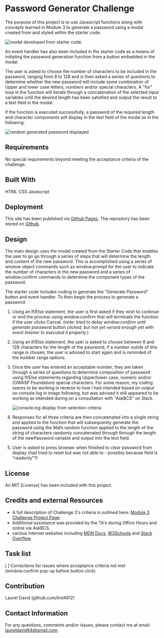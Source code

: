 # Password Generator Challenge

The purpose of this project is to use Javascript functions along with concepts learned in Module 3 to generate a password using a modal created from and styled within the starter code.  

![modal developed from starter code](https://lnd4812/github.io/../../../assets/images/password-generator-sample.png).

An event handler has also been included in the starter code as a means of initiating the password generation function from a button embedded in the modal.

The user is asked to choose the number of characters to be included in the password, ranging from 8 to 128 and is then asked a series of questions to determine whether the new password will include some combination of Upper and lower case letters, numbers and/or special characters.  A "for" loop in the function will iterate through a concatenation of the selected input variables until the desired length has been satisfied and output the result to a text field in the modal.

If the function is executed successfully, a password of the required length and character components will display in the text field of the modal as in the following:  

![random generated password displayed](https://lnd4812/github.io/../../../assets/images/password-output-display.png)

## Requirements

No special requirements beyond meeting the acceptance criteria of the challenge.

## Built With

HTML
CSS
Javascript

## Deployment

This site has been published via [Github Pages](https://lnd4812.github.io/password-generator/).
The repository has been stored on [Github](https://github.com/lnd4812/password-generator.git).

## Design

The main design uses the modal created from the Starter Code that enables the user to go go through a series of steps that will determine the length and content of the new password. This is accomplished using a series of window object commands such as window.prompt for the user to indicate the number of characters in the new password and a series of window.confirm commands to determine the component types of the password.

The starter code includes coding to generate the "Generate Password" button and event handler. To then begin the process to generate a password:

1. Using an If/Else statement, the user is first asked if they wish to continue or end the process using window.confirm that will terminate the function if the user clicks Cancel. (*note: tried to delay window.confirm until generate password button clicked, but not yet versed enough yet with event.listener to executed it properly.*)

2. Using an If/Else statement, the user is asked to choose between 8 and 128 characters for the length of the password; if a number outide of this range is chosen, the user is advised to start again and is reminded of the number range options.

3. Once the user has entered an acceptable number, they are taken through a series of questions to determine composition of password using If/Else statements regarding Upper/lower case, numeric and/or (OWASP Foundation) special characters. For some reason, my coding seems to be working in reverse to how I had intended based on output on console.log in image following, but was advised it still appeared to be working as intended during on a consultation with "AskBCS" on Slack.

    ![console.log display from selection criteria](https://github.com/lnd4812/blob/../../../../assets/images/console.log-output-for-password-component-options.jpg)

4. Responses for all three criteria are then concatenated into a single string and applied to the function that will subsequently generate the password using the Math.random function applied to the length of the string of characters randomly concatenated through through the length of the newPassword variable and output into the text field.

5. User is asked to press browser when finished to clear password from display (had tried to reset but was not able to - possibly because field is "readonly"?)

## License

An MIT [License] has been included with this project.

## Credits and external Resources

- A full description of Challenge 3's criteria is outlined here: [Module 3 Challenge Project Page](https://courses.bootcampspot.com/courses/1181/assignments/23403?module_item_id=459947).
- Additional assistance was provided by the TA's during Office Hours and online via AskBCS.
- various internet websites including [MDN Docs](https://developer.mozilla.org), [W3Schools](https://www.w3schools.com) and [Stack Overflow](https://stackoverflow.com).

## Task list

[ ] Corrections for issues where acceptance criteria not met (window.confirm pop-up before button click) 

## Contribution

Laurel David (github.com/lnd4812)

## Contact Information

For any questions, comments and/or issues, please contact me at email: laureldavid64@gmail.com.
